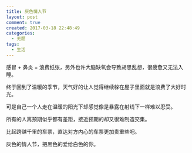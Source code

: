 ```yaml
---
title: 灰色情人节
layout: post
comment: true
created: 2017-03-18 22:48:49
categories:
  - 无题
tags:
  - 生活
---
```

感冒 + 鼻炎 = 浪费纸张，另外也许大脑缺氧会导致胡思乱想，很疲惫又无法入睡。

<!--more-->

终于回到了温暖的季节，天气好的让人觉得继续躲在屋子里面就是浪费了大好时光。

可是自己一个人走在温暖的阳光下却感觉像是暴露在射线下一样难以忍受。

所有的人离预期似乎都有差距，接近预期的却又很难制造交集。

比起跨越千里的车票，直达对方内心的车票更加贵重些吧。

灰色的情人节，把黑色的爱给白色的你。


